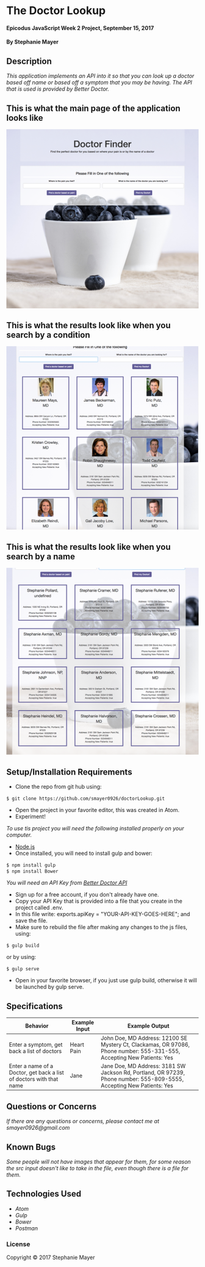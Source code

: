 # The Doctor Lookup

#### Epicodus JavaScript Week 2 Project, September 15, 2017

#### By Stephanie Mayer

## Description

_This application implements an API into it so that you can look up a doctor based off name or based off a symptom that you may be having. The API that is used is provided by Better Doctor._

## This is what the main page of the application looks like
![Image of Main page](images/screenshot.png)
## This is what the results look like when you search by a condition
![Looking up results](images/screenshot2.png)
## This is what the results look like when you search by a name
![Looking up results](images/screenshot1.png)

## Setup/Installation Requirements
* Clone the repo from git hub using:
````
$ git clone https://github.com/smayer0926/doctorLookup.git
````
* Open the project in your favorite editor, this was created in Atom.
* Experiment!

_To use tis project you will need the following installed properly on your computer._
* [Node.js](https://nodejs.org/en/)
* Once installed, you will need to install gulp and bower:

````
$ npm install gulp
$ npm install Bower
````

_You will need an API Key from [Better Doctor API](https://developer.betterdoctor.com/)_

* Sign up for a free account, if you don't already have one.
* Copy your API Key that is provided into a file that you create in the project called .env.
* In this file write: exports.apiKey = "YOUR-API-KEY-GOES-HERE"; and save the file.
* Make sure to rebuild the file after making any changes to the js files, using:
````
$ gulp build
````
 or by using:
````
$ gulp serve
````
* Open in your favorite browser, if you just use gulp build, otherwise it will be launched by gulp serve.

## Specifications

| Behavior      | Example Input      | Example Output       |
| ------------- | ------------- | ------------- |
| Enter a symptom, get back a list of doctors | Heart Pain  | John Doe, MD Address: 12100 SE Mystery Ct, Clackamas, OR 97086, Phone number: 555-331-555, Accepting New Patients: Yes |
| Enter a name of a Doctor, get back a list of doctors with that name | Jane | Jane Doe, MD Address: 3181 SW Jackson Rd, Portland, OR 97239, Phone number: 555-809-5555, Accepting New Patients: Yes |

## Questions or Concerns ##
_If there are any questions or concerns, please contact me at smayer0926@gmail.com_

## Known Bugs
_Some people will not have images that appear for them, for some reason the src input doesn't like to take in the file, even though there is a file for them._

## Technologies Used

* _Atom_
* _Gulp_
* _Bower_
* _Postman_


### License

Copyright &copy; 2017 Stephanie Mayer

